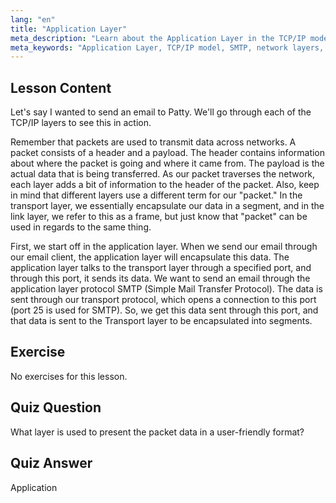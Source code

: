 ```yaml
---
lang: "en"
title: "Application Layer"
meta_description: "Learn about the Application Layer in the TCP/IP model, how it handles data for email (SMTP), and its role in network communication. Understand network layers."
meta_keywords: "Application Layer, TCP/IP model, SMTP, network layers, Linux networking, beginner tutorial, network communication"
---
```


## Lesson Content

Let's say I wanted to send an email to Patty. We'll go through each of the TCP/IP layers to see this in action.

Remember that packets are used to transmit data across networks. A packet consists of a header and a payload. The header contains information about where the packet is going and where it came from. The payload is the actual data that is being transferred. As our packet traverses the network, each layer adds a bit of information to the header of the packet. Also, keep in mind that different layers use a different term for our "packet." In the transport layer, we essentially encapsulate our data in a segment, and in the link layer, we refer to this as a frame, but just know that "packet" can be used in regards to the same thing.

First, we start off in the application layer. When we send our email through our email client, the application layer will encapsulate this data. The application layer talks to the transport layer through a specified port, and through this port, it sends its data. We want to send an email through the application layer protocol SMTP (Simple Mail Transfer Protocol). The data is sent through our transport protocol, which opens a connection to this port (port 25 is used for SMTP). So, we get this data sent through this port, and that data is sent to the Transport layer to be encapsulated into segments.

## Exercise

No exercises for this lesson.

## Quiz Question

What layer is used to present the packet data in a user-friendly format?

## Quiz Answer

Application
